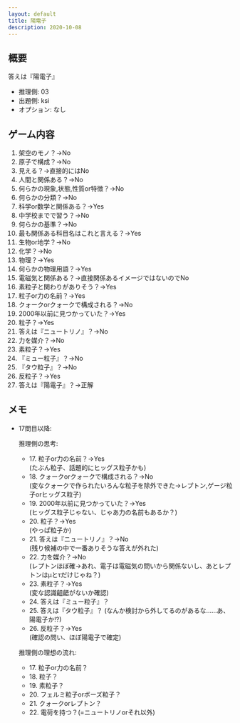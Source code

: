 ```yaml
---
layout: default
title: 陽電子
description: 2020-10-08
---
```


## 概要

答えは『陽電子』

- 推理側: 03
- 出題側: ksi
- オプション: なし

## ゲーム内容

1. 架空のモノ？→No
2. 原子で構成？→No
3. 見える？→直接的にはNo
4. 人間と関係ある？→No
5. 何らかの現象,状態,性質or特徴？→No
6. 何らかの分類？→No
7. 科学or数学と関係ある？→Yes
8. 中学校までで習う？→No
9. 何らかの基準？→No
10. 最も関係ある科目名はこれと言える？→Yes
11. 生物or地学？→No
12. 化学？→No
13. 物理？→Yes
14. 何らかの物理用語？→Yes
15. 電磁気と関係ある？→直接関係あるイメージではないのでNo
16. 素粒子と関わりがありそう？→Yes
17. 粒子or力の名前？→Yes
18. クォークorクォークで構成される？→No
19. 2000年以前に見つかっていた？→Yes
20. 粒子？→Yes
21. 答えは『ニュートリノ』？→No
22. 力を媒介？→No
23. 素粒子？→Yes
24. 『ミュー粒子』？→No
25. 『タウ粒子』？→No
26. 反粒子？→Yes
27. 答えは『陽電子』？→正解

## メモ

- 17問目以降:  

  推理側の思考:

  - 17\. 粒子or力の名前？→Yes  
    (たぶん粒子、話題的にヒッグス粒子かも)
  - 18\. クォークorクォークで構成される？→No  
    (変なクォークで作られたいろんな粒子を除外できた→レプトン,ゲージ粒子orヒッグス粒子)
  - 19\. 2000年以前に見つかっていた？→Yes  
    (ヒッグス粒子じゃない、じゃあ力の名前もあるか？)
  - 20\. 粒子？→Yes  
    (やっぱ粒子か)
  - 21\. 答えは『ニュートリノ』？→No  
    (残り候補の中で一番ありそうな答えが外れた)
  - 22\. 力を媒介？→No  
    (レプトンほぼ確→あれ、電子は電磁気の問いから関係ないし、あとレプトンはμとτだけじゃね？)
  - 23\. 素粒子？→Yes  
    (変な認識齟齬がないか確認)
  - 24\. 答えは『ミュー粒子』？
  - 25\. 答えは『タウ粒子』？
    (なんか検討から外してるのがあるな……あ、陽電子か!?)
  - 26\. 反粒子？→Yes  
    (確認の問い、ほぼ陽電子で確定)
  
  推理側の理想の流れ:

  - 17\. 粒子or力の名前？
  - 18\. 粒子？
  - 19\. 素粒子？
  - 20\. フェルミ粒子orボーズ粒子？
  - 21\. クォークorレプトン？
  - 22\. 電荷を持つ？(=ニュートリノorそれ以外)
